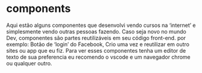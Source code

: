# components
Aqui estão alguns componentes que desenvolvi vendo cursos na ‘internet’ e simplesmente vendo outras pessoas fazendo.
Caso seja novo no mundo Dev, componentes são partes reutilizáveis em seu código front-end.
por exemplo: Botão de ‘login’ do Facebook, Crio uma vez e reutilizar em outro sites ou app que eu fiz.
Para ver esses componentes tenha um editor de texto de sua preferencia eu recomendo o vscode e um navegador chrome ou qualquer outro.

